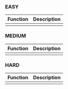 ### EASY
| Function | Description |
|----------|-------------|
|||
### MEDIUM
| Function | Description |
|----------|-------------|
|||
### HARD
| Function | Description |
|----------|-------------|
|||
